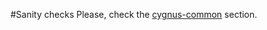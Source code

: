 #Sanity checks
Please, check the [cygnus-common](../../cygnus-common/installation_and_administration_guide/sanity_checks.md) section.
